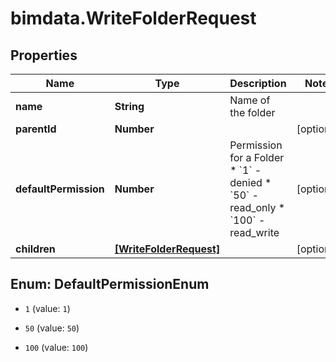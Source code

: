 # bimdata.WriteFolderRequest

## Properties

Name | Type | Description | Notes
------------ | ------------- | ------------- | -------------
**name** | **String** | Name of the folder | 
**parentId** | **Number** |  | [optional] 
**defaultPermission** | **Number** | Permission for a Folder  * &#x60;1&#x60; - denied * &#x60;50&#x60; - read_only * &#x60;100&#x60; - read_write | [optional] 
**children** | [**[WriteFolderRequest]**](WriteFolderRequest.md) |  | [optional] 



## Enum: DefaultPermissionEnum


* `1` (value: `1`)

* `50` (value: `50`)

* `100` (value: `100`)




